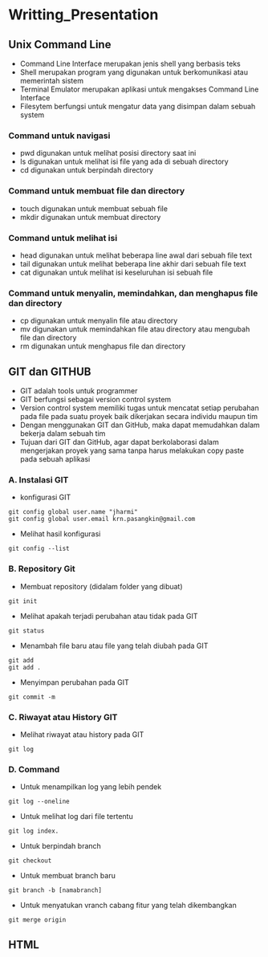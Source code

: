 # Writting_Presentation

## Unix Command Line
* Command Line Interface merupakan jenis shell yang berbasis teks 
* Shell merupakan program yang digunakan untuk berkomunikasi atau memerintah sistem
* Terminal Emulator merupakan aplikasi untuk mengakses Command Line Interface
* Filesytem berfungsi untuk mengatur data yang disimpan dalam sebuah system

### Command untuk navigasi
- pwd digunakan untuk melihat posisi directory saat ini
- ls digunakan untuk melihat isi file yang ada di sebuah directory
- cd digunakan untuk berpindah directory

### Command untuk membuat file dan directory
- touch digunakan untuk membuat sebuah file
- mkdir digunakan untuk membuat directory

### Command untuk melihat isi
- head digunakan untuk melihat beberapa line awal dari sebuah file text
- tail digunakan untuk melihat beberapa line akhir dari sebuah file text
- cat digunakan untuk melihat isi keseluruhan isi sebuah file

### Command untuk menyalin, memindahkan, dan menghapus file dan directory
- cp digunakan untuk menyalin file atau directory
- mv digunakan untuk memindahkan file atau directory atau mengubah file dan directory
- rm digunakan untuk menghapus file dan directory

## GIT dan GITHUB
- GIT adalah tools untuk programmer
- GIT berfungsi sebagai version control system
- Version control system memiliki tugas untuk mencatat setiap perubahan pada file pada suatu proyek baik dikerjakan secara individu maupun tim
- Dengan menggunakan GIT dan GitHub, maka dapat memudahkan dalam bekerja dalam sebuah tim
- Tujuan dari GIT dan GitHub, agar dapat berkolaborasi dalam mengerjakan proyek yang sama tanpa harus melakukan copy paste pada sebuah aplikasi

### A. Instalasi GIT
- konfigurasi GIT
```
git config global user.name "jharmi"
git config global user.email krn.pasangkin@gmail.com
```
- Melihat hasil konfigurasi 
```
git config --list
```

### B. Repository Git
- Membuat repository (didalam folder yang dibuat)
```
git init
```
- Melihat apakah terjadi perubahan atau tidak pada GIT
```
git status
```
- Menambah file baru atau file yang telah diubah pada GIT
```
git add
git add .
```
- Menyimpan perubahan pada GIT
```
git commit -m
```
### C. Riwayat atau History GIT
- Melihat riwayat atau history pada GIT
```
git log
```
### D. Command 
- Untuk menampilkan log yang lebih pendek
```
git log --oneline
```
- Untuk melihat log dari file tertentu
```
git log index.
```
- Untuk berpindah branch
```
git checkout
```
- Untuk membuat branch baru
```
git branch -b [namabranch]
```
- Untuk menyatukan vranch cabang fitur yang telah dikembangkan
```
git merge origin
```

## HTML




